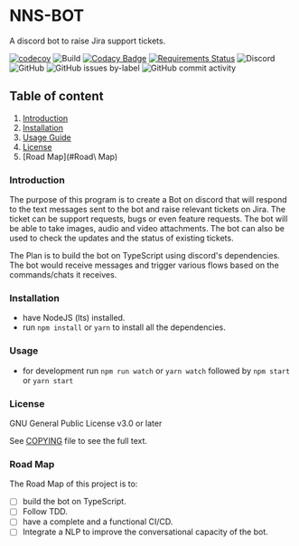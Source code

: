 # NNS-BOT

A discord bot to raise Jira support tickets.

[![codecov](https://codecov.io/gh/Keith3895/NNS-BOT/branch/master/graph/badge.svg)](https://codecov.io/gh/Keith3895/NNS-BOT) ![Build](https://github.com/Keith3895/NNS-BOT/workflows/Build/badge.svg) [![Codacy Badge](https://app.codacy.com/project/badge/Grade/85d987a4058744239a272bb3086fa6f3)](https://www.codacy.com/manual/keith30895/NNS-BOT?utm_source=github.com&amp;utm_medium=referral&amp;utm_content=Keith3895/NNS-BOT&amp;utm_campaign=Badge_Grade)
[![Requirements Status](https://requires.io/github/Keith3895/NNS-BOT/requirements.svg?branch=master)](https://requires.io/github/Keith3895/NNS-BOT/requirements/?branch=master) ![Discord](https://img.shields.io/discord/749160588663324672)
![GitHub](https://img.shields.io/github/license/Keith3895/NNS-BOT?style=plastic) ![GitHub issues by-label](https://img.shields.io/github/issues/Keith3895/NNS-BOT/bug?style=plastic) ![GitHub commit activity](https://img.shields.io/github/commit-activity/w/Keith3895/NNS-BOT?style=plastic)

## Table of content
1) [Introduction](#Introduction)
2) [Installation](#Installation)
3) [Usage Guide](#Usage)
4) [License](#License)
5) [Road Map](#Road\ Map)

### Introduction

The purpose of this program is to create a Bot on discord that will respond to the text messages sent to the bot and raise relevant tickets on Jira. The ticket can be support requests, bugs or even feature requests. The bot will be able to take images, audio and video attachments. The bot can also be used to check the updates and the status of existing tickets.

The Plan is to build the bot on TypeScript using discord's dependencies. The bot would receive messages and trigger various flows based on the commands/chats it receives.

### Installation
- have NodeJS (lts) installed.
- run ``npm install`` or ``yarn`` to install all the dependencies.

### Usage
- for development run ``npm run watch`` or ``yarn watch`` followed by ``npm start`` or ``yarn start``

### License
GNU General Public License v3.0 or later

See [COPYING](./LICENSE) file to see the full text.

### Road Map

The Road Map of this project is to:
- [ ] build the bot on TypeScript.
- [ ] Follow TDD.
- [ ] have a complete and a functional CI/CD.
- [ ] Integrate a NLP to improve the conversational capacity of the bot.